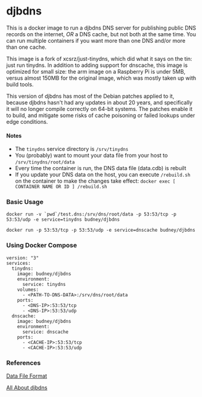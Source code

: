 # djbdns

This is a docker image to run a djbdns DNS server for publishing public DNS records on the internet, *OR* a DNS cache, but not both at the same time. You can run multiple containers if you want more than one DNS and/or more than one cache.

This image is a fork of xcsrz/just-tinydns, which did what it says on the tin: just run tinydns. In addition to adding support for dnscache, this image is optimized for small size: the arm image on a Raspberry Pi is under 5MB, versus almost 150MB for the original image, which was mostly taken up with build tools.

This version of djbdns has most of the Debian patches applied to it, because djbdns hasn't had any updates in about 20 years, and specifically it will no longer compile correctly on 64-bit systems. The patches enable it to build, and mitigate some risks of cache poisoning or failed lookups under edge conditions.

#### Notes

* The `tinydns` service directory is `/srv/tinydns`
* You (probably) want to mount your data file from your host to `/srv/tinydns/root/data`
* Every time the container is run, the DNS data file (data.cdb) is rebuilt
* If you update your DNS data on the host, you can execute `/rebuild.sh` on the container to make the changes take effect:
`docker exec [ CONTAINER NAME OR ID ] /rebuild.sh`

### Basic Usage

```docker run -v `pwd`/test.dns:/srv/dns/root/data -p 53:53/tcp -p 53:53/udp -e service=tinydns budney/djbdns```

```docker run -p 53:53/tcp -p 53:53/udp -e service=dnscache budney/djbdns```

### Using Docker Compose

```
version: "3"
services:
  tinydns:
    image: budney/djbdns
    environment:
      service: tinydns
    volumes:
      - <PATH-TO-DNS-DATA>:/srv/dns/root/data
    ports:
      - <DNS-IP>:53:53/tcp
      - <DNS-IP>:53:53/udp
  dnscache:
    image: budney/djbdns
    environment:
      service: dnscache
    ports:
      - <CACHE-IP>:53:53/tcp
      - <CACHE-IP>:53:53/udp
```

### References

[Data File Format](http://cr.yp.to/djbdns/tinydns-data.html)

[All About djbdns](http://cr.yp.to/djbdns.html)
